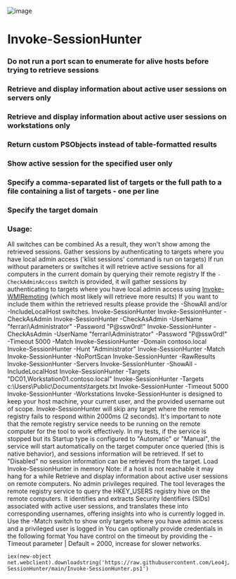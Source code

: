 	

![image](https://github.com/Leo4j/Invoke-SessionHunter/assets/61951374/0505d8d7-231a-4e3e-b157-58900e7bba85)
# Invoke-SessionHunter
### Do not run a port scan to enumerate for alive hosts before trying to retrieve sessions
### Retrieve and display information about active user sessions on servers only
### Retrieve and display information about active user sessions on workstations only
### Return custom PSObjects instead of table-formatted results
### Show active session for the specified user only
### Specify a comma-separated list of targets or the full path to a file containing a list of targets - one per line
### Specify the target domain
### Usage:
All switches can be combined
As a result, they won't show among the retrieved sessions.
Gather sessions by authenticating to targets where you have local admin access ('klist sessions' command is run on targets)
If run without parameters or switches it will retrieve active sessions for all computers in the current domain by querying their remote registry
If the `-CheckAdminAccess` switch is provided, it will gather sessions by authenticating to targets where you have local admin access using [Invoke-WMIRemoting](https://github.com/Leo4j/Invoke-WMIRemoting) (which most likely will retrieve more results)
If you want to include them within the retrieved results please provide the -ShowAll and/or -IncludeLocalHost switches.
Invoke-SessionHunter
Invoke-SessionHunter -CheckAsAdmin
Invoke-SessionHunter -CheckAsAdmin -UserName "ferrari\Administrator" -Password "P@ssw0rd!"
Invoke-SessionHunter -CheckAsAdmin -UserName "ferrari\Administrator" -Password "P@ssw0rd!" -Timeout 5000 -Match
Invoke-SessionHunter -Domain contoso.local
Invoke-SessionHunter -Hunt "Administrator"
Invoke-SessionHunter -Match
Invoke-SessionHunter -NoPortScan
Invoke-SessionHunter -RawResults
Invoke-SessionHunter -Servers
Invoke-SessionHunter -ShowAll -IncludeLocalHost
Invoke-SessionHunter -Targets "DC01,Workstation01.contoso.local"
Invoke-SessionHunter -Targets c:\Users\Public\Documents\targets.txt
Invoke-SessionHunter -Timeout 5000
Invoke-SessionHunter -Workstations
Invoke-SessionHunter is designed to keep your host machine, your current user, and the provided username out of scope. 
Invoke-SessionHunter will skip any target where the remote registry fails to respond within 2000ms (2 seconds).
It's important to note that the remote registry service needs to be running on the remote computer for the tool to work effectively. In my tests, if the service is stopped but its Startup type is configured to "Automatic" or "Manual", the service will start automatically on the target computer once queried (this is native behavior), and sessions information will be retrieved. If set to "Disabled" no session information can be retrieved from the target.
Load Invoke-SessionHunter in memory
Note: if a host is not reachable it may hang for a while
Retrieve and display information about active user sessions on remote computers. No admin privileges required.
The tool leverages the remote registry service to query the HKEY_USERS registry hive on the remote computers. It identifies and extracts Security Identifiers (SIDs) associated with active user sessions, and translates these into corresponding usernames, offering insights into who is currently logged in.
Use the -Match switch to show only targets where you have admin access and a privileged user is logged in
You can optionally provide credentials in the following format
You have control on the timeout by providing the -Timeout parameter | Default = 2000, increase for slower networks.
```
iex(new-object net.webclient).downloadstring('https://raw.githubusercontent.com/Leo4j/Invoke-SessionHunter/main/Invoke-SessionHunter.ps1')
